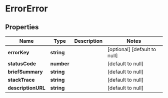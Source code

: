 # ErrorError

## Properties
Name | Type | Description | Notes
------------ | ------------- | ------------- | -------------
**errorKey** | **string** |  | [optional] [default to null]
**statusCode** | **number** |  | [default to null]
**briefSummary** | **string** |  | [default to null]
**stackTrace** | **string** |  | [default to null]
**descriptionURL** | **string** |  | [default to null]


